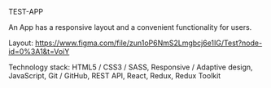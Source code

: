 TEST-APP

An App has a responsive layout and a convenient functionality for
users.

Layout:
https://www.figma.com/file/zun1oP6NmS2Lmgbcj6e1IG/Test?node-id=0%3A1&t=VoiY

Technology stack:
HTML5 / CSS3 / SASS,
Responsive / Adaptive design,
JavaScript,
Git / GitHub,
REST API,
React,
Redux, Redux Toolkit


